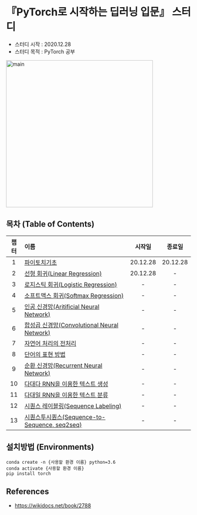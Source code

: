 # 『PyTorch로 시작하는 딥러닝 입문』 스터디
- 스터디 시작 : 2020.12.28
- 스터디 목적 : PyTorch 공부

<img width="400" alt="main" src="https://miro.medium.com/max/1200/1*4br4WmxNo0jkcsY796jGDQ.jpeg">

## 목차 (Table of Contents)
|챕터|이름|시작일|종료일|
|:---:|:---|:---:|:---:|
|1|[파이토치기초](./ch1_파이토치기초/)|20.12.28|20.12.28|
|2|[선형 회귀(Linear Regression)](./ch2_선형회귀/)|20.12.28|-|
|3|[로지스틱 회귀(Logistic Regression)](.//)|-|-|
|4|[소프트맥스 회귀(Softmax Regression)](.//)|-|-|
|5|[인공 신경망(Aritificial Neural Network)](.//)|-|-|
|6|[합성곱 신경망(Convolutional Neural Network)](.//)|-|-|
|7|[자연어 처리의 전처리](.//)|-|-|
|8|[단어의 표현 방법](.//)|-|-|
|9|[순환 신경망(Recurrent Neural Network)](.//)|-|-|
|10|[다대다 RNN을 이용한 텍스트 생성](.//)|-|-|
|11|[다대일 RNN을 이용한 텍스트 분류](.//)|-|-|
|12|[시퀀스 레이블링(Sequence Labeling)](.//)|-|-|
|13|[시퀀스투시퀀스(Sequence-to-Sequence, seq2seq)](.//)|-|-|



## 설치방법 (Environments)
```
conda create -n {사용할 환경 이름} python=3.6
conda activate {사용할 환경 이름}
pip install torch
```
## References
- https://wikidocs.net/book/2788